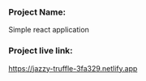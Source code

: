 ### Project Name:
Simple react application


### Project live link:
https://jazzy-truffle-3fa329.netlify.app